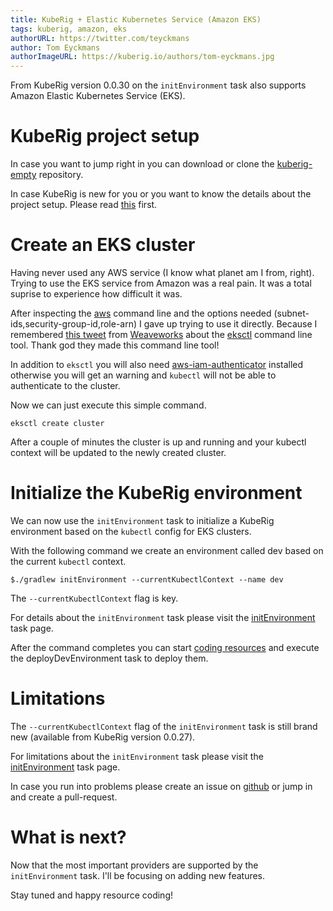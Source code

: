 ```yaml
---
title: KubeRig + Elastic Kubernetes Service (Amazon EKS)
tags: kuberig, amazon, eks
authorURL: https://twitter.com/teyckmans
author: Tom Eyckmans
authorImageURL: https://kuberig.io/authors/tom-eyckmans.jpg
---
```


From KubeRig version 0.0.30 on the `initEnvironment` task also supports Amazon Elastic Kubernetes Service (EKS).

# KubeRig project setup

In case you want to jump right in you can download or clone the [kuberig-empty](https://github.com/teyckmans/kuberig-empty) repository.

In case KubeRig is new for you or you want to know the details about the project setup. Please read [this](https://rigel.dev/kuberig-microk8s/) first.

# Create an EKS cluster

Having never used any AWS service (I know what planet am I from, right). Trying to use the EKS service from Amazon was a real pain. It was a total suprise to experience how difficult it was.

After inspecting the [aws](https://aws.amazon.com/cli/) command line and the options needed (subnet-ids,security-group-id,role-arn) I gave up trying to use it directly. Because I remembered [this tweet](https://twitter.com/weaveworks/status/1146935586189717504) from [Weaveworks](https://www.weave.works/) about the [eksctl](https://eksctl.io/) command line tool. Thank god they made this command line tool!

In addition to `eksctl` you will also need [aws-iam-authenticator](https://github.com/kubernetes-sigs/aws-iam-authenticator) installed otherwise you will get an warning and `kubectl` will not be able to authenticate to the cluster.

Now we can just execute this simple command.

    eksctl create cluster
    

After a couple of minutes the cluster is up and running and your kubectl context will be updated to the newly created cluster.

# Initialize the KubeRig environment

We can now use the `initEnvironment` task to initialize a KubeRig environment based on the `kubectl` config for EKS clusters.

With the following command we create an environment called dev based on the current `kubectl` context.

    $./gradlew initEnvironment --currentKubectlContext --name dev
    

The  `--currentKubectlContext` flag is key.

For details about the `initEnvironment` task please visit the [initEnvironment](https://rigel.dev/kuberig-init-environment/) task page.

After the command completes you can start [coding resources](https://rigel.dev/kuberig-coding-resources/) and execute the deployDevEnvironment task to deploy them.

# Limitations

The `--currentKubectlContext` flag of the `initEnvironment` task is still brand new (available from KubeRig version 0.0.27).

For limitations about the `initEnvironment` task please visit the [initEnvironment](https://rigel.dev/kuberig-init-environment/) task page.

In case you run into problems please create an issue on [github](https://github.com/teyckmans/kuberig/issues) or jump in and create a pull-request.

# What is next?

Now that the most important providers are supported by the `initEnvironment` task. I'll be focusing on adding new features.

Stay tuned and happy resource coding!
